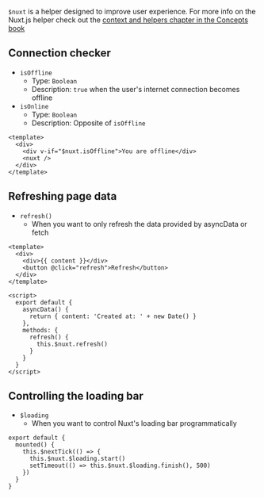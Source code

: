`$nuxt` is a helper designed to improve user experience.
For more info on the Nuxt.js helper check out the [context and helpers chapter in the Concepts book](/docs/2.x/concepts/context-helpers#nuxt-the-nuxtjs-helper)

## Connection checker

- `isOffline`
  - Type: `Boolean`
  - Description: `true` when the user's internet connection becomes offline
- `isOnline`
  - Type: `Boolean`
  - Description: Opposite of `isOffline`

```html{}[layouts/default.vue]
<template>
  <div>
    <div v-if="$nuxt.isOffline">You are offline</div>
    <nuxt />
  </div>
</template>
```

## Refreshing page data

- `refresh()`
  - When you want to only refresh the data provided by asyncData or fetch

```html{}[example.vue]
<template>
  <div>
    <div>{{ content }}</div>
    <button @click="refresh">Refresh</button>
  </div>
</template>

<script>
  export default {
    asyncData() {
      return { content: 'Created at: ' + new Date() }
    },
    methods: {
      refresh() {
        this.$nuxt.refresh()
      }
    }
  }
</script>
```

## Controlling the loading bar

- `$loading`
  - When you want to control Nuxt's loading bar programmatically

```js{}[]
export default {
  mounted() {
    this.$nextTick(() => {
      this.$nuxt.$loading.start()
      setTimeout(() => this.$nuxt.$loading.finish(), 500)
    })
  }
}
```
